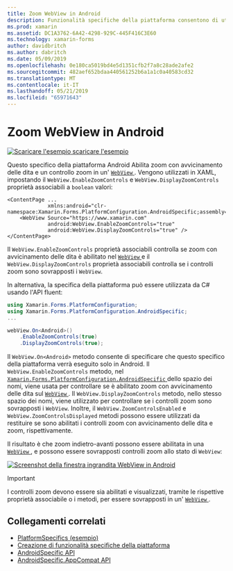 ```yaml
---
title: Zoom WebView in Android
description: Funzionalità specifiche della piattaforma consentono di utilizzare funzionalità che è disponibile solo in una piattaforma specifica, senza implementare renderer personalizzati o gli effetti. Questo articolo illustra come usare Android specifico della piattaforma che consente lo zoom in una visualizzazione Web.
ms.prod: xamarin
ms.assetid: DC1A3762-6A42-4298-929C-445F416C3E60
ms.technology: xamarin-forms
author: davidbritch
ms.author: dabritch
ms.date: 05/09/2019
ms.openlocfilehash: 0e180ca5019bd4e5d1351cfb2f7a8c28ade2afe2
ms.sourcegitcommit: 482aef652bdaa440561252b6a1a1c0a40583cd32
ms.translationtype: MT
ms.contentlocale: it-IT
ms.lasthandoff: 05/21/2019
ms.locfileid: "65971643"
---
```

# <a name="webview-zoom-on-android"></a>Zoom WebView in Android

[![Scaricare l'esempio](~/media/shared/download.png) scaricare l'esempio](https://developer.xamarin.com/samples/xamarin-forms/userinterface/platformspecifics/)

Questo specifico della piattaforma Android Abilita zoom con avvicinamento delle dita e un controllo zoom in un' [ `WebView` ](xref:Xamarin.Forms.WebView). Vengono utilizzati in XAML, impostando il `WebView.EnableZoomControls` e `WebView.DisplayZoomControls` proprietà associabili a `boolean` valori:

```xaml
<ContentPage ...
             xmlns:android="clr-namespace:Xamarin.Forms.PlatformConfiguration.AndroidSpecific;assembly=Xamarin.Forms.Core">
    <WebView Source="https://www.xamarin.com"
             android:WebView.EnableZoomControls="true"
             android:WebView.DisplayZoomControls="true" />
</ContentPage>
```

Il `WebView.EnableZoomControls` proprietà associabili controlla se zoom con avvicinamento delle dita è abilitato nel [ `WebView` ](xref:Xamarin.Forms.WebView)e il `WebView.DisplayZoomControls` proprietà associabili controlla se i controlli zoom sono sovrapposti i `WebView`.

In alternativa, la specifica della piattaforma può essere utilizzata da C# usando l'API fluent:

```csharp
using Xamarin.Forms.PlatformConfiguration;
using Xamarin.Forms.PlatformConfiguration.AndroidSpecific;
...

webView.On<Android>()
    .EnableZoomControls(true)
    .DisplayZoomControls(true);
```

Il `WebView.On<Android>` metodo consente di specificare che questo specifico della piattaforma verrà eseguito solo in Android. Il `WebView.EnableZoomControls` metodo, nel [ `Xamarin.Forms.PlatformConfiguration.AndroidSpecific` ](xref:Xamarin.Forms.PlatformConfiguration.AndroidSpecific) dello spazio dei nomi, viene usata per controllare se è abilitato zoom con avvicinamento delle dita sul [ `WebView` ](xref:Xamarin.Forms.WebView). Il `WebView.DisplayZoomControls` metodo, nello stesso spazio dei nomi, viene utilizzato per controllare se i controlli zoom sono sovrapposti i `WebView`. Inoltre, il `WebView.ZoomControlsEnabled` e `WebView.ZoomControlsDisplayed` metodi possono essere utilizzati da restituire se sono abilitati i controlli zoom con avvicinamento delle dita e zoom, rispettivamente.

Il risultato è che zoom indietro-avanti possono essere abilitata in una [ `WebView` ](xref:Xamarin.Forms.WebView), e possono essere sovrapposti controlli zoom allo stato di `WebView`:

[![Screenshot della finestra ingrandita WebView in Android](webview-zoom-controls-images/webview-zoom.png "ingrandita WebView")](webview-zoom-controls-images/webview-zoom-large.png#lightbox "WebView con zoom")

> [!IMPORTANT]
> I controlli zoom devono essere sia abilitati e visualizzati, tramite le rispettive proprietà associabile o i metodi, per essere sovrapposti in un' [ `WebView` ](xref:Xamarin.Forms.WebView).

## <a name="related-links"></a>Collegamenti correlati

- [PlatformSpecifics (esempio)](https://developer.xamarin.com/samples/xamarin-forms/userinterface/platformspecifics/)
- [Creazione di funzionalità specifiche della piattaforma](~/xamarin-forms/platform/platform-specifics/index.md#creating-platform-specifics)
- [AndroidSpecific API](xref:Xamarin.Forms.PlatformConfiguration.AndroidSpecific)
- [AndroidSpecific.AppCompat API](xref:Xamarin.Forms.PlatformConfiguration.AndroidSpecific.AppCompat)
